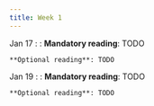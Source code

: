 ```yaml
---
title: Week 1
---
```


Jan 17
: [](#)
  : **Mandatory reading**: TODO

    **Optional reading**: TODO

Jan 19
: [](#)
  : **Mandatory reading**: TODO

    **Optional reading**: TODO

